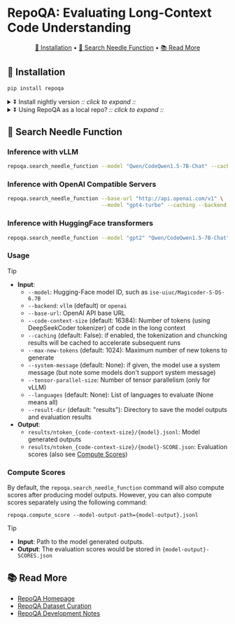 # RepoQA: Evaluating Long-Context Code Understanding

<p align="center">
    <a href="#-installation">🚀 Installation</a> •
    <a href="#-search-needle-function">🏁 Search Needle Function</a> •
    <a href="#-read-more">📚 Read More</a>
</p>

## 🚀 Installation

```bash
pip install repoqa
```

<details><summary>⏬ Install nightly version <i>:: click to expand ::</i></summary>
<div>

```bash
pip install "git+https://github.com/evalplus/repoqa.git" --upgrade
```

</div>
</details>

<details><summary>⏬ Using RepoQA as a local repo? <i>:: click to expand ::</i></summary>
<div>

```bash
git clone https://github.com/evalplus/repoqa.git
cd repoqa
export PYTHONPATH=$PYTHONPATH:$(pwd)
pip install -r requirements.txt
```

</div>
</details>


## 🏁 Search Needle Function

### Inference with vLLM

```bash
repoqa.search_needle_function --model "Qwen/CodeQwen1.5-7B-Chat" --caching --backend vllm
```

### Inference with OpenAI Compatible Servers

```bash
repoqa.search_needle_function --base-url "http://api.openai.com/v1" \
                              --model "gpt4-turbo" --caching --backend openai
```

### Inference with HuggingFace transformers

```bash
repoqa.search_needle_function --model "gpt2" "Qwen/CodeQwen1.5-7B-Chat" --caching --backend hf
```

### Usage

> [!Tip]
>
> * **Input**:
>   * `--model`: Hugging-Face model ID, such as `ise-uiuc/Magicoder-S-DS-6.7B`
>   * `--backend`: `vllm` (default) or `openai`
>   * `--base-url`: OpenAI API base URL
>   * `--code-context-size` (default: 16384): Number of tokens (using DeepSeekCoder tokenizer) of code in the long context
>   * `--caching` (default: False): if enabled, the tokenization and chuncking results will be cached to accelerate subsequent runs
>   * `--max-new-tokens` (default: 1024): Maximum number of new tokens to generate
>   * `--system-message` (default: None): if given, the model use a system message (but note some models don't support system message)
>   * `--tensor-parallel-size`: Number of tensor parallelism (only for vLLM)
>   * `--languages` (default: None): List of languages to evaluate (None means all)
>   * `--result-dir` (default: "results"): Directory to save the model outputs and evaluation results
> * **Output**:
>   * `results/ntoken_{code-context-size}/{model}.jsonl`: Model generated outputs
>   * `results/ntoken_{code-context-size}/{model}-SCORE.json`: Evaluation scores (also see [Compute Scores](#compute-scores))

### Compute Scores

By default, the `repoqa.search_needle_function` command will also compute scores after producing model outputs.
However, you can also compute scores separately using the following command:

```shell
repoqa.compute_score --model-output-path={model-output}.jsonl
```

> [!Tip]
>
> * **Input**: Path to the model generated outputs.
> * **Output**: The evaluation scores would be stored in `{model-output}-SCORES.json`


## 📚 Read More

* [RepoQA Homepage](https://evalplus.github.io/repoqa.html)
* [RepoQA Dataset Curation](docs/curate_dataset.md)
* [RepoQA Development Notes](docs/dev_note.md)
